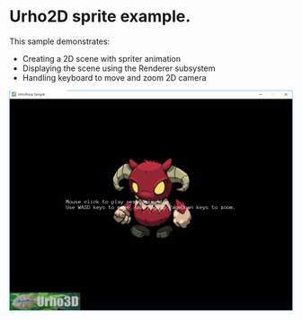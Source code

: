  Urho2D sprite example.
=============

This sample demonstrates:
- Creating a 2D scene with spriter animation
- Displaying the scene using the Renderer subsystem
- Handling keyboard to move and zoom 2D camera

![Screenshot](Screenshots/Screenshot.png)